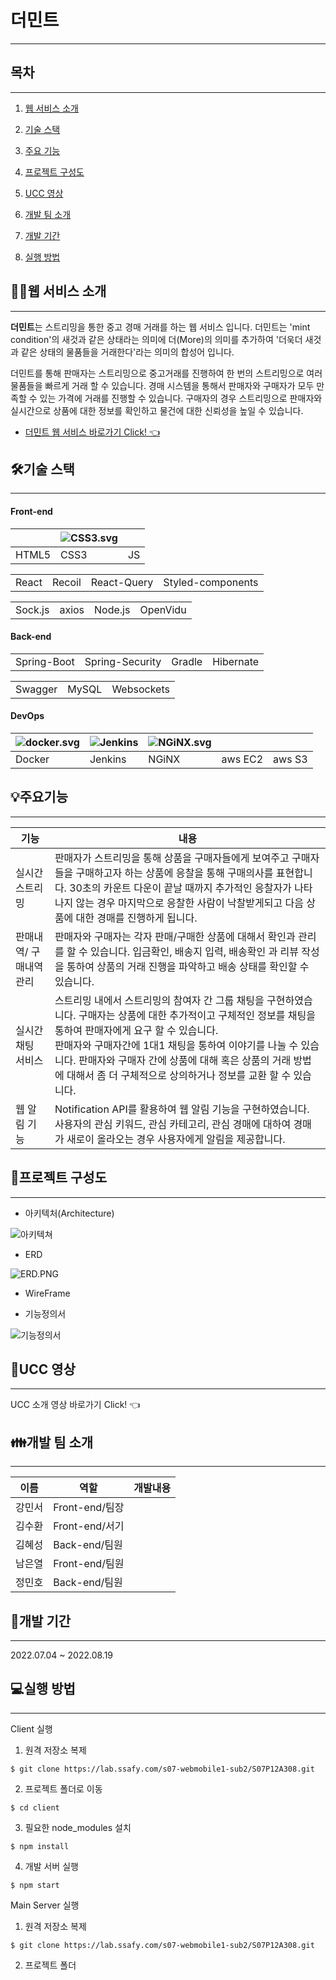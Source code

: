 # 더민트

---

## 목차

---

1. [웹 서비스 소개](#🙋‍♀️웹-서비스-소개)

2. [기술 스택](#🛠기술-스택)

3. [주요 기능](#💡주요기능)

4. [프로젝트 구성도](#📂프로젝트-구성도)

5. [UCC 영상](#🎥ucc-영상)

6. [개발 팀 소개](#👪개발-팀-소개)

7. [개발 기간](#📅개발-기간)

8. [실행 방법](#💻실행-방법)

## 🙋‍♀️웹 서비스 소개

---

**더민트**는 스트리밍을 통한 중고 경매 거래를 하는 웹 서비스 입니다. 더민트는 'mint condition'의 새것과 같은 상태라는 의미에 더(More)의 의미를 추가하여 '더욱더 새것과 같은 상태의 물품들을 거래한다'라는 의미의 합성어 입니다.

더민트를 통해 판매자는 스트리밍으로 중고거래를 진행하여 한 번의 스트리밍으로 여러 물품들을 빠르게 거래 할 수 있습니다. 경매 시스템을 통해서 판매자와 구매자가 모두 만족할 수 있는 가격에 거래를 진행할 수 있습니다. 구매자의 경우 스트리밍으로 판매자와 실시간으로 상품에 대한 정보를 확인하고 물건에 대한 신뢰성을 높일 수 있습니다.

- [더민트 웹 서비스 바로가기 Click! 👈](https://i7a308.p.ssafy.io/)

## 🛠기술 스택

---

#### Front-end

|       | ![CSS3.svg](/uploads/c18d14ea96a25911bc7927b3e35560a8/CSS3.svg) |     |
| ----- | --------------------------------------------------------------- | --- |
| HTML5 | CSS3                                                            | JS  |

|       |        |             |                   |
| ----- | ------ | ----------- | ----------------- |
| React | Recoil | React-Query | Styled-components |

|         |       |         |          |
| ------- | ----- | ------- | -------- |
| Sock.js | axios | Node.js | OpenVidu |

#### Back-end

|             |                 |        |           |
| ----------- | --------------- | ------ | --------- |
| Spring-Boot | Spring-Security | Gradle | Hibernate |

|         |       |            |
| ------- | ----- | ---------- |
| Swagger | MySQL | Websockets |

#### DevOps

| ![docker.svg](/uploads/aa07f8e4e4ffd4f79b77e3ada0a7d60f/docker.svg) | ![Jenkins](/uploads/27c550bf5d81a8169e1ad494686cc6ab/Jenkins.png) | ![NGiNX.svg](/uploads/4d7f545d4228c3111884ca64cccce36a/NGiNX.svg) |         |        |
| ------------------------------------------------------------------- | ----------------------------------------------------------------- | ----------------------------------------------------------------- | ------- | ------ |
| Docker                                                              | Jenkins                                                           | NGiNX                                                             | aws EC2 | aws S3 |

## 💡주요기능

---

| 기능                    | 내용                                                                                                                                                                                                                                                                                                                                                           |
| ----------------------- | -------------------------------------------------------------------------------------------------------------------------------------------------------------------------------------------------------------------------------------------------------------------------------------------------------------------------------------------------------------- |
| 실시간 스트리밍         | 판매자가 스트리밍을 통해 상품을 구매자들에게 보여주고 구매자들을 구매하고자 하는 상품에 응찰을 통해 구매의사를 표현합니다. 30초의 카운트 다운이 끝날 때까지 추가적인 응찰자가 나타나지 않는 경우 마지막으로 응찰한 사람이 낙찰받게되고 다음 상품에 대한 경매를 진행하게 됩니다.                                                                                |
| 판매내역/ 구매내역 관리 | 판매자와 구매자는 각자 판매/구매한 상품에 대해서 확인과 관리를 할 수 있습니다. 입금확인, 배송지 입력, 배송확인 과 리뷰 작성을 통하여 상품의 거래 진행을 파악하고 배송 상태를 확인할 수 있습니다.                                                                                                                                                               |
| 실시간 채팅 서비스      | 스트리밍 내에서 스트리밍의 참여자 간 그룹 채팅을 구현하였습니다. 구매자는 상품에 대한 추가적이고 구체적인 정보를 채팅을 통하여 판매자에게 요구 할 수 있습니다.  <br/>판매자와 구매자간에 1대1 채팅을 통하여 이야기를 나눌 수 있습니다. 판매자와 구매자 간에 상품에 대해 혹은 상품의 거래 방법에 대해서 좀 더 구체적으로 상의하거나 정보를 교환 할 수 있습니다. |
| 웹 알림 기능            | Notification API를 활용하여 웹 알림 기능을 구현하였습니다. 사용자의 관심 키워드, 관심 카테고리, 관심 경매에 대하여 경매가 새로이 올라오는 경우 사용자에게 알림을 제공합니다.                                                                                                                                                                                   |

## 📂프로젝트 구성도

---

- 아키텍처(Architecture)

![아키텍쳐](/uploads/d4e66e49e6b323f534e923ed42deee18/아키텍쳐.png)

- ERD

![ERD.PNG](/uploads/061557c0488fdf06b22a7fcf7b5a14ef/ERD.PNG.png)

- WireFrame

- 기능정의서

![기능정의서](/uploads/94527793415fbc02aa2abce9f8f452a4/기능정의서.gif)

## 🎥UCC 영상

---

UCC 소개 영상 바로가기 Click! 👈

## 👪개발 팀 소개

---

| 이름   | 역할           | 개발내용 |
| ------ | -------------- | -------- |
| 강민서 | Front-end/팀장 |          |
| 김수환 | Front-end/서기 |          |
| 김혜성 | Back-end/팀원  |          |
| 남은열 | Front-end/팀원 |          |
| 정민호 | Back-end/팀원  |          |

## 📅개발 기간

---

2022.07.04 ~ 2022.08.19

## 💻실행 방법

---

Client 실행

1. 원격 저장소 복제

```git
$ git clone https://lab.ssafy.com/s07-webmobile1-sub2/S07P12A308.git
```

2. 프로젝트 폴더로 이동

```git
$ cd client
```

3. 필요한 node_modules 설치

```git
$ npm install
```

4. 개발 서버 실행

```git
$ npm start
```

Main Server 실행

1. 원격 저장소 복제

```git
$ git clone https://lab.ssafy.com/s07-webmobile1-sub2/S07P12A308.git
```

2. 프로젝트 폴더
